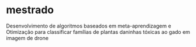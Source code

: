 # mestrado
Desenvolvimento de algoritmos baseados em meta-aprendizagem e Otimização para classificar famílias de plantas daninhas tóxicas ao gado em imagem de drone
